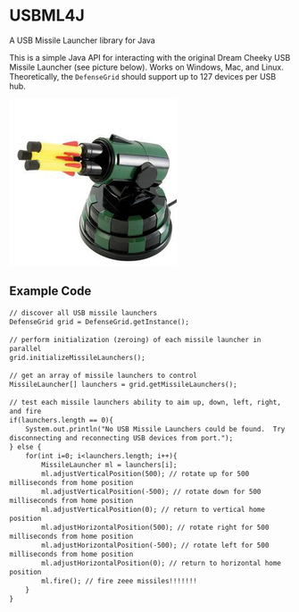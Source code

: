 # USBML4J
A USB Missile Launcher library for Java

This is a simple Java API for interacting with the original Dream Cheeky USB Missile Launcher (see picture below).  Works on Windows, Mac, and Linux.  Theoretically, the `DefenseGrid` should support up to 127 devices per USB hub.

![Supported Missile Launcher](missile_launcher.jpg)

## Example Code
    // discover all USB missile launchers
	DefenseGrid grid = DefenseGrid.getInstance();
		
	// perform initialization (zeroing) of each missile launcher in parallel
	grid.initializeMissileLaunchers();
		
	// get an array of missile launchers to control
	MissileLauncher[] launchers = grid.getMissileLaunchers();
		
	// test each missile launchers ability to aim up, down, left, right, and fire
	if(launchers.length == 0){
		System.out.println("No USB Missile Launchers could be found.  Try disconnecting and reconnecting USB devices from port.");
	} else {
		for(int i=0; i<launchers.length; i++){
			MissileLauncher ml = launchers[i];
			ml.adjustVerticalPosition(500); // rotate up for 500 milliseconds from home position
			ml.adjustVerticalPosition(-500); // rotate down for 500 milliseconds from home position
			ml.adjustVerticalPosition(0); // return to vertical home position
			ml.adjustHorizontalPosition(500); // rotate right for 500 milliseconds from home position
			ml.adjustHorizontalPosition(-500); // rotate left for 500 milliseconds from home position
			ml.adjustHorizontalPosition(0); // return to horizontal home position
			ml.fire(); // fire zeee missiles!!!!!!!
		}
	}
